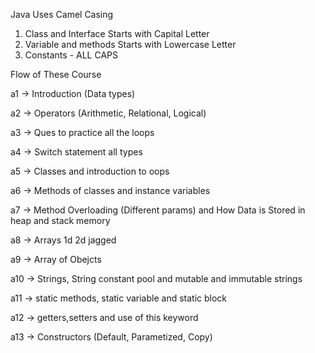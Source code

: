 Java Uses Camel Casing

1. Class and Interface Starts with Capital Letter
2. Variable and methods Starts with Lowercase Letter
3. Constants - ALL CAPS

Flow of These Course

a1 -> Introduction (Data types)

a2 -> Operators (Arithmetic, Relational, Logical)

a3 -> Ques to practice all the loops

a4 -> Switch statement all types

a5 -> Classes and introduction to oops

a6 -> Methods of classes and instance variables

a7 -> Method Overloading (Different params) and How Data is Stored in heap and stack memory

a8 -> Arrays 1d 2d jagged

a9 -> Array of Obejcts

a10 -> Strings, String constant pool and mutable and immutable strings

a11 -> static methods, static variable and static block

a12 -> getters,setters and use of this keyword

a13 -> Constructors (Default, Parametized, Copy)

